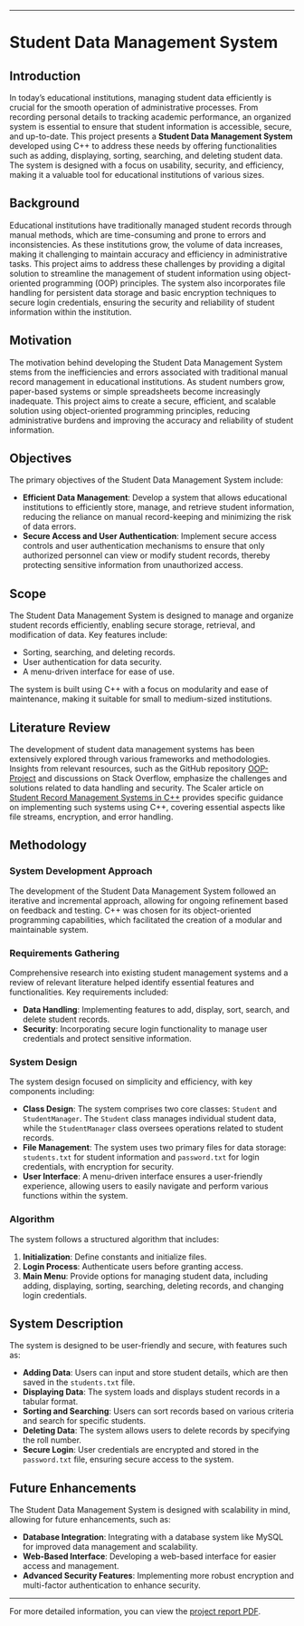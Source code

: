 

---

# Student Data Management System

## Introduction

In today’s educational institutions, managing student data efficiently is crucial for the smooth operation of administrative processes. From recording personal details to tracking academic performance, an organized system is essential to ensure that student information is accessible, secure, and up-to-date. This project presents a **Student Data Management System** developed using C++ to address these needs by offering functionalities such as adding, displaying, sorting, searching, and deleting student data. The system is designed with a focus on usability, security, and efficiency, making it a valuable tool for educational institutions of various sizes.

## Background

Educational institutions have traditionally managed student records through manual methods, which are time-consuming and prone to errors and inconsistencies. As these institutions grow, the volume of data increases, making it challenging to maintain accuracy and efficiency in administrative tasks. This project aims to address these challenges by providing a digital solution to streamline the management of student information using object-oriented programming (OOP) principles. The system also incorporates file handling for persistent data storage and basic encryption techniques to secure login credentials, ensuring the security and reliability of student information within the institution.

## Motivation

The motivation behind developing the Student Data Management System stems from the inefficiencies and errors associated with traditional manual record management in educational institutions. As student numbers grow, paper-based systems or simple spreadsheets become increasingly inadequate. This project aims to create a secure, efficient, and scalable solution using object-oriented programming principles, reducing administrative burdens and improving the accuracy and reliability of student information.

## Objectives

The primary objectives of the Student Data Management System include:

- **Efficient Data Management**: Develop a system that allows educational institutions to efficiently store, manage, and retrieve student information, reducing the reliance on manual record-keeping and minimizing the risk of data errors.
- **Secure Access and User Authentication**: Implement secure access controls and user authentication mechanisms to ensure that only authorized personnel can view or modify student records, thereby protecting sensitive information from unauthorized access.

## Scope

The Student Data Management System is designed to manage and organize student records efficiently, enabling secure storage, retrieval, and modification of data. Key features include:

- Sorting, searching, and deleting records.
- User authentication for data security.
- A menu-driven interface for ease of use.

The system is built using C++ with a focus on modularity and ease of maintenance, making it suitable for small to medium-sized institutions.

## Literature Review

The development of student data management systems has been extensively explored through various frameworks and methodologies. Insights from relevant resources, such as the GitHub repository [OOP-Project](https://github.com/UAws/OOP-Project) and discussions on Stack Overflow, emphasize the challenges and solutions related to data handling and security. The Scaler article on [Student Record Management Systems in C++](https://www.scaler.com/topics/student-record-management-system-cpp/) provides specific guidance on implementing such systems using C++, covering essential aspects like file streams, encryption, and error handling.

## Methodology

### System Development Approach

The development of the Student Data Management System followed an iterative and incremental approach, allowing for ongoing refinement based on feedback and testing. C++ was chosen for its object-oriented programming capabilities, which facilitated the creation of a modular and maintainable system.

### Requirements Gathering

Comprehensive research into existing student management systems and a review of relevant literature helped identify essential features and functionalities. Key requirements included:

- **Data Handling**: Implementing features to add, display, sort, search, and delete student records.
- **Security**: Incorporating secure login functionality to manage user credentials and protect sensitive information.

### System Design

The system design focused on simplicity and efficiency, with key components including:

- **Class Design**: The system comprises two core classes: `Student` and `StudentManager`. The `Student` class manages individual student data, while the `StudentManager` class oversees operations related to student records.
- **File Management**: The system uses two primary files for data storage: `students.txt` for student information and `password.txt` for login credentials, with encryption for security.
- **User Interface**: A menu-driven interface ensures a user-friendly experience, allowing users to easily navigate and perform various functions within the system.

### Algorithm

The system follows a structured algorithm that includes:

1. **Initialization**: Define constants and initialize files.
2. **Login Process**: Authenticate users before granting access.
3. **Main Menu**: Provide options for managing student data, including adding, displaying, sorting, searching, deleting records, and changing login credentials.

## System Description

The system is designed to be user-friendly and secure, with features such as:

- **Adding Data**: Users can input and store student details, which are then saved in the `students.txt` file.
- **Displaying Data**: The system loads and displays student records in a tabular format.
- **Sorting and Searching**: Users can sort records based on various criteria and search for specific students.
- **Deleting Data**: The system allows users to delete records by specifying the roll number.
- **Secure Login**: User credentials are encrypted and stored in the `password.txt` file, ensuring secure access to the system.

## Future Enhancements

The Student Data Management System is designed with scalability in mind, allowing for future enhancements, such as:

- **Database Integration**: Integrating with a database system like MySQL for improved data management and scalability.
- **Web-Based Interface**: Developing a web-based interface for easier access and management.
- **Advanced Security Features**: Implementing more robust encryption and multi-factor authentication to enhance security.

---

For more detailed information, you can view the [project report PDF](./student_data_management_system.pdf).
